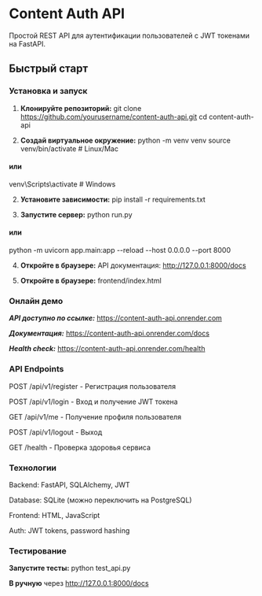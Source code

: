 # Content Auth API

Простой REST API для аутентификации пользователей с JWT токенами на FastAPI.

## Быстрый старт

### Установка и запуск

1. **Клонируйте репозиторий:**
git clone https://github.com/yourusername/content-auth-api.git
cd content-auth-api

2. **Создай виртуальное окружение:**
python -m venv venv
source venv/bin/activate  # Linux/Mac
#### или
venv\Scripts\activate     # Windows

2. **Установите зависимости:**
pip install -r requirements.txt

3. **Запустите сервер:**
python run.py
#### или 
python -m uvicorn app.main:app --reload --host 0.0.0.0 --port 8000

4. **Откройте в браузере:**
API документация: http://127.0.0.1:8000/docs

5. **Откройте в браузере:**
frontend/index.html

### Онлайн демо
***API доступно по ссылке:*** 
https://content-auth-api.onrender.com

***Документация:*** 
https://content-auth-api.onrender.com/docs

***Health check:*** 
https://content-auth-api.onrender.com/health


### API Endpoints
POST /api/v1/register - Регистрация пользователя

POST /api/v1/login - Вход и получение JWT токена

GET /api/v1/me - Получение профиля пользователя

POST /api/v1/logout - Выход

GET /health - Проверка здоровья сервиса

### Технологии
Backend: FastAPI, SQLAlchemy, JWT

Database: SQLite (можно переключить на PostgreSQL)

Frontend: HTML, JavaScript

Auth: JWT tokens, password hashing

### Тестирование
**Запустите тесты:**
python test_api.py

**В ручную**
через http://127.0.0.1:8000/docs

